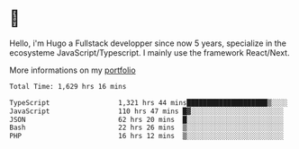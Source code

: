 # 👋 

Hello, i'm Hugo a Fullstack developper since now 5 years, specialize in the ecosysteme JavaScript/Typescript. I mainly use the framework React/Next.

More informations on my [portfolio](https://hcampos.fr)

<!--START_SECTION:waka-->

```txt
Total Time: 1,629 hrs 16 mins

TypeScript                 1,321 hrs 44 mins████████████████████▒░░░░   81.12 %
JavaScript                 110 hrs 47 mins █▓░░░░░░░░░░░░░░░░░░░░░░░   06.80 %
JSON                       62 hrs 20 mins  █░░░░░░░░░░░░░░░░░░░░░░░░   03.83 %
Bash                       22 hrs 26 mins  ▒░░░░░░░░░░░░░░░░░░░░░░░░   01.38 %
PHP                        16 hrs 12 mins  ▒░░░░░░░░░░░░░░░░░░░░░░░░   01.00 %
```

<!--END_SECTION:waka-->

